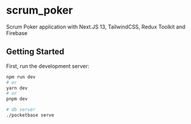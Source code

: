 # scrum_poker
Scrum Poker application with Next.JS 13, TailwindCSS, Redux Toolkit and Firebase

## Getting Started

First, run the development server:

```bash
npm run dev
# or
yarn dev
# or
pnpm dev

# db server
./pocketbase serve
```
